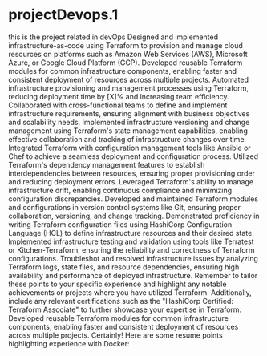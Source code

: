 # projectDevops.1
this is the project related in devOps
Designed and implemented infrastructure-as-code using Terraform to provision and manage cloud resources on platforms such as Amazon Web Services (AWS), Microsoft Azure, or Google Cloud Platform (GCP).
Developed reusable Terraform modules for common infrastructure components, enabling faster and consistent deployment of resources across multiple projects.
Automated infrastructure provisioning and management processes using Terraform, reducing deployment time by [X]% and increasing team efficiency.
Collaborated with cross-functional teams to define and implement infrastructure requirements, ensuring alignment with business objectives and scalability needs.
Implemented infrastructure versioning and change management using Terraform's state management capabilities, enabling effective collaboration and tracking of infrastructure changes over time.
Integrated Terraform with configuration management tools like Ansible or Chef to achieve a seamless deployment and configuration process.
Utilized Terraform's dependency management features to establish interdependencies between resources, ensuring proper provisioning order and reducing deployment errors.
Leveraged Terraform's ability to manage infrastructure drift, enabling continuous compliance and minimizing configuration discrepancies.
Developed and maintained Terraform modules and configurations in version control systems like Git, ensuring proper collaboration, versioning, and change tracking.
Demonstrated proficiency in writing Terraform configuration files using HashiCorp Configuration Language (HCL) to define infrastructure resources and their desired state.
Implemented infrastructure testing and validation using tools like Terratest or Kitchen-Terraform, ensuring the reliability and correctness of Terraform configurations.
Troubleshot and resolved infrastructure issues by analyzing Terraform logs, state files, and resource dependencies, ensuring high availability and performance of deployed infrastructure.
Remember to tailor these points to your specific experience and highlight any notable achievements or projects where you have utilized Terraform. Additionally, include any relevant certifications such as the "HashiCorp Certified: Terraform Associate" to further showcase your expertise in Terraform.
Developed reusable Terraform modules for common infrastructure components, enabling faster and consistent deployment of resources across multiple projects.
Certainly! Here are some resume points highlighting experience with Docker:
